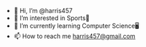 - 👋 Hi, I’m @harris457
- 👀 I’m interested in Sports🏀
- 🌱 I’m currently learning Computer Science🖥️
- 📫 How to reach me harris457@gmail.com
<!---
harris457/harris457 is a ✨ special ✨ repository because its `README.md` (this file) appears on your GitHub profile.
You can click the Preview link to take a look at your changes.
--->
